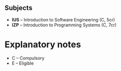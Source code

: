 ## Subjects

- **IUS** – Introduction to Software Engineering (C, 5cr)
- **IZP** – Introduction to Programming Systems (C, 7cr)

# Explanatory notes
- C – Compulsory
- E – Eligible
